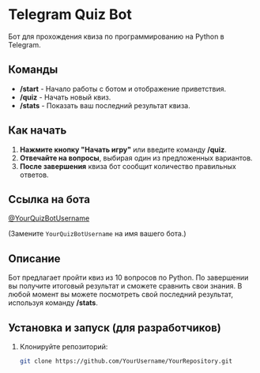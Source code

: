 # Telegram Quiz Bot

Бот для прохождения квиза по программированию на Python в Telegram.

## Команды

- **/start** - Начало работы с ботом и отображение приветствия.
- **/quiz** - Начать новый квиз.
- **/stats** - Показать ваш последний результат квиза.

## Как начать

1. **Нажмите кнопку "Начать игру"** или введите команду **/quiz**.
2. **Отвечайте на вопросы**, выбирая один из предложенных вариантов.
3. **После завершения** квиза бот сообщит количество правильных ответов.

## Ссылка на бота

[@YourQuizBotUsername](https://t.me/YourQuizBotUsername)

(Замените `YourQuizBotUsername` на имя вашего бота.)

## Описание

Бот предлагает пройти квиз из 10 вопросов по Python. По завершении вы получите итоговый результат и сможете сравнить свои знания. В любой момент вы можете посмотреть свой последний результат, используя команду **/stats**.

## Установка и запуск (для разработчиков)

1. Клонируйте репозиторий:

   ```bash
   git clone https://github.com/YourUsername/YourRepository.git